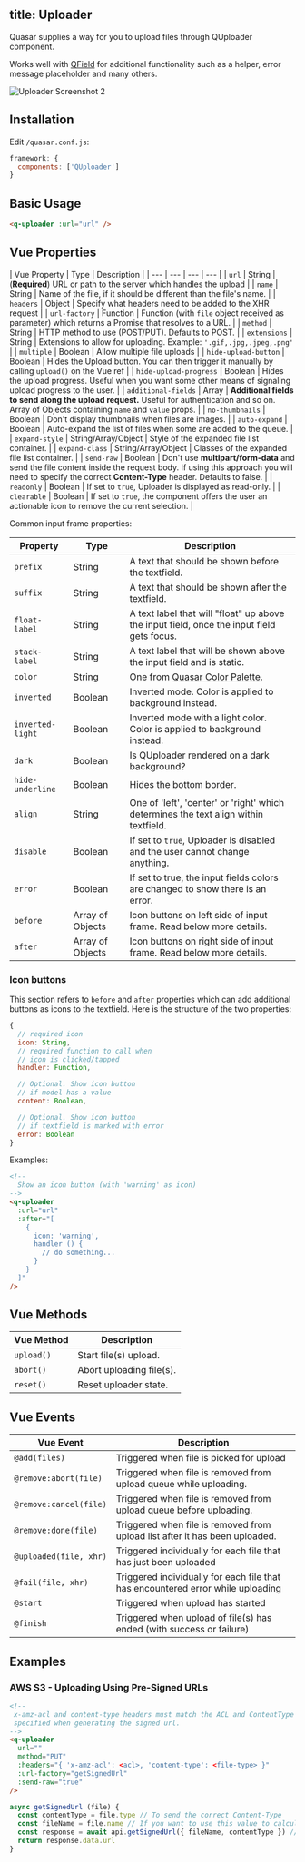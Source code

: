 title: Uploader
---
Quasar supplies a way for you to upload files through QUploader component.

Works well with [QField](/components/field.html) for additional functionality such as a helper, error message placeholder and many others.
<input type="hidden" data-fullpage-demo="forms/uploader">

![Uploader Screenshot 2](/images/uploader.png)

## Installation
Edit `/quasar.conf.js`:
```js
framework: {
  components: ['QUploader']
}
```

## Basic Usage
``` html
<q-uploader :url="url" />
```

## Vue Properties
| Vue Property | Type | Description |
| --- | --- | --- | --- |
| `url` | String | (**Required**) URL or path to the server which handles the upload |
| `name` | String | Name of the file, if it should be different than the file's name. |
| `headers` | Object | Specify what headers need to be added to the XHR request |
| `url-factory` | Function | Function (with `file` object received as parameter) which returns a Promise that resolves to a URL. |
| `method` | String | HTTP method to use (POST/PUT). Defaults to POST. |
| `extensions` | String | Extensions to allow for uploading. Example: `'.gif,.jpg,.jpeg,.png'` |
| `multiple` | Boolean | Allow multiple file uploads |
| `hide-upload-button` | Boolean | Hides the Upload button. You can then trigger it manually by calling `upload()` on the Vue ref |
| `hide-upload-progress` | Boolean | Hides the upload progress. Useful when you want some other means of signaling upload progress to the user. |
| `additional-fields` | Array | **Additional fields to send along the upload request.** Useful for authentication and so on. Array of Objects containing `name` and `value` props. |
| `no-thumbnails` | Boolean | Don't display thumbnails when files are images. |
| `auto-expand` | Boolean | Auto-expand the list of files when some are added to the queue. |
| `expand-style` | String/Array/Object | Style of the expanded file list container. |
| `expand-class` | String/Array/Object | Classes of the expanded file list container. |
| `send-raw` | Boolean | Don't use **multipart/form-data** and send the file content inside the request body. If using this approach you will need to specify the correct **Content-Type** header. Defaults to false. |
| `readonly` | Boolean | If set to `true`, Uploader is displayed as read-only. |
| `clearable` | Boolean | If set to `true`, the component offers the user an actionable icon to remove the current selection. |

Common input frame properties:

| Property | Type | Description |
| --- | --- | --- |
| `prefix` | String | A text that should be shown before the textfield. |
| `suffix` | String | A text that should be shown after the textfield. |
| `float-label` | String | A text label that will "float" up above the input field, once the input field gets focus. |
| `stack-label` | String | A text label that will be shown above the input field and is static. |
| `color` | String | One from [Quasar Color Palette](/components/color-palette.html). |
| `inverted` | Boolean | Inverted mode. Color is applied to background instead. |
| `inverted-light` | Boolean | Inverted mode with a light color. Color is applied to background instead. |
| `dark` | Boolean | Is QUploader rendered on a dark background? |
| `hide-underline` | Boolean | Hides the bottom border. |
| `align` | String | One of 'left', 'center' or 'right' which determines the text align within textfield. |
| `disable` | Boolean | If set to `true`, Uploader is disabled and the user cannot change anything. |
| `error` | Boolean | If set to true, the input fields colors are changed to show there is an error. |
| `before` | Array of Objects | Icon buttons on left side of input frame. Read below more details. |
| `after` | Array of Objects | Icon buttons on right side of input frame. Read below more details. |

### Icon buttons
This section refers to `before` and `after` properties which can add additional buttons as icons to the textfield. Here is the structure of the two properties:

```js
{
  // required icon
  icon: String,
  // required function to call when
  // icon is clicked/tapped
  handler: Function,

  // Optional. Show icon button
  // if model has a value
  content: Boolean,

  // Optional. Show icon button
  // if textfield is marked with error
  error: Boolean
}
```

Examples:
```html
<!--
  Show an icon button (with 'warning' as icon)
-->
<q-uploader
  :url="url"
  :after="[
    {
      icon: 'warning',
      handler () {
        // do something...
      }
    }
  ]"
/>
```

## Vue Methods
| Vue Method | Description |
| --- | --- |
| `upload()` | Start file(s) upload. |
| `abort()` | Abort uploading file(s). |
| `reset()` | Reset uploader state. |

## Vue Events
| Vue Event | Description |
| --- | --- |
| `@add(files)` | Triggered when file is picked for upload |
| `@remove:abort(file)` | Triggered when file is removed from upload queue while uploading. |
| `@remove:cancel(file)` | Triggered when file is removed from upload queue before uploading. |
| `@remove:done(file)` | Triggered when file is removed from upload list after it has been  uploaded. |
| `@uploaded(file, xhr)` | Triggered individually for each file that has just been uploaded |
| `@fail(file, xhr)` | Triggered individually for each file that has encountered error while uploading |
| `@start` | Triggered when upload has started |
| `@finish` | Triggered when upload of file(s) has ended (with success or failure) |

## Examples

### AWS S3 - Uploading Using Pre-Signed URLs

```html
<!--
 x-amz-acl and content-type headers must match the ACL and ContentType
 specified when generating the signed url.
-->
<q-uploader
  url=""
  method="PUT"
  :headers="{ 'x-amz-acl': <acl>, 'content-type': <file-type> }"
  :url-factory="getSignedUrl"
  :send-raw="true"
/>
```

```js
async getSignedUrl (file) {
  const contentType = file.type // To send the correct Content-Type
  const fileName = file.name // If you want to use this value to calculate the S3 Key.
  const response = await api.getSignedUrl({ fileName, contentType }) // Your api call to a sever that calculates the signed url.
  return response.data.url
}
```
